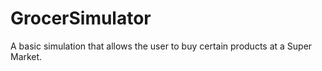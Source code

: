 # GrocerSimulator
A basic simulation that allows the user to buy certain products at a Super Market.
